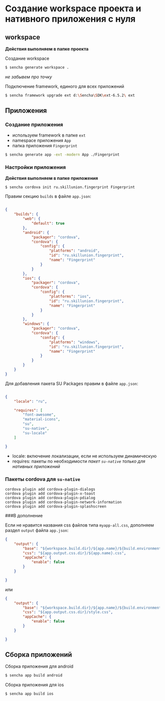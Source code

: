 # Создание workspace проекта и нативного приложения с нуля

## workspace

__Действия выполняем в папке проекта__ 

Создание workspace

```sh
$ sencha generate workspace .
```

_не забывем про точку_

Подключение framework, единого для всех приложений

```sh
$ sencha framework upgrade ext d:\Sencha\SDK\ext-6.5.2\ ext
```

## Приложения

### Создание приложения

- используем framework в папке `ext`
- namespace приложения `App`
- папка приложения `Fingerprint`

```sh
$ sencha generate app -ext -modern App ./Fingerprint
```

### Настройки приложения

__Действия выполняем в папке приложения__

```sh
$ sencha cordova init ru.skillunion.fingerprint Fingerprint
```

Правим секцию `builds` в файле `app.json`:

```json

{
    "builds": {
        "web": {
            "default": true
        },
        "android": {
            "packager": "cordova",
            "cordova": {
                "config": {
                    "platforms": "android",
                    "id": "ru.skillunion.fingerprint",
                    "name": "Fingerprint"
                }
            }
        },
        "ios": {
            "packager": "cordova",
            "cordova": {
                "config": {
                    "platforms": "ios",
                    "id": "ru.skillunion.fingerprint",
                    "name": "Fingerprint"
                }
            }
        },
        "windows": {
            "packager": "cordova",
            "cordova": {
                "config": {
                    "platforms": "windows",
                    "id": "ru.skillunion.fingerprint",
                    "name": "Fingerprint"
                }
            }
        }
    }
}
```

Для добавления пакета SU Packages  правим в файле `app.json`:

```json

{
    "locale": "ru",

    "requires": [
        "font-awesome",
        "material-icons",
        "su",
        "su-native",
        "su-locale"
    ]

}
```

- locale: включение локализации, если не используем динамическую
- requires: пакеты по необходимости _пакет `su-native` только для нативных приложений_

### Пакеты cordova для `su-native`
```
cordova plugin add cordova-plugin-dialogs
cordova plugin add cordova-plugin-x-toast
cordova plugin add cordova-plugin-pdialog
cordova plugin add cordova-plugin-network-information
cordova plugin add cordova-plugin-splashscreen
```

###В дополнение

Если не нравится названия css файлов типа `myapp-all.css`, дополняем раздел `output` файла `app.json`:

```json
{
    "output": {
        "base": "${workspace.build.dir}/${app.name}/${build.environment}",
        "css": "${app.output.css.dir}/${app.name}.css",
        "appCache": {
            "enable": false
        }
    }

}
```

или

```json
{
    "output": {
        "base": "${workspace.build.dir}/${app.name}/${build.environment}",
        "css": "${app.output.css.dir}/style.css",
        "appCache": {
            "enable": false
        }
    }

}
```
## Сборка приложений

Сборка приложения для android

```sh
$ sencha app build android
```

Сборка приложения для ios

```sh
$ sencha app build ios
```

